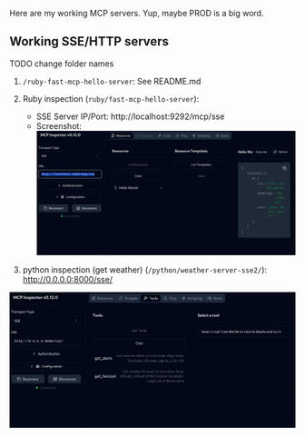 
Here are my working MCP servers. Yup, maybe PROD is a big word.

## Working SSE/HTTP servers

TODO change folder names

1. `/ruby-fast-mcp-hello-server`: See README.md

1. Ruby inspection (`ruby/fast-mcp-hello-server`):
    * SSE Server IP/Port: http://localhost:9292/mcp/sse
    * Screenshot: ![ruby inspection](mcp-inspector-ruby.png)

2. python inspection (get weather) (`/python/weather-server-sse2/`): http://0.0.0.0:8000/sse/

![python inspection](mcp-inspector-python.png)
